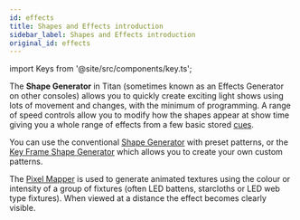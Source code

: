 ```yaml
---
id: effects
title: Shapes and Effects introduction
sidebar_label: Shapes and Effects introduction
original_id: effects
---
```


import Keys from '@site/src/components/key.ts';

The <strong>Shape Generator</strong> in Titan (sometimes known as an Effects Generator on
other consoles) allows you to quickly create exciting light shows using
lots of movement and changes, with the minimum of programming. A range
of speed controls allow you to modify how the shapes appear at show time
giving you a whole range of effects from a few basic stored [cues](cues.md).

You can use the conventional 
[Shape Generator](effects/shape-generator.md) with preset patterns, or
the [Key Frame Shape Generator](effects/key-frame-shapes.md) which allows you to create your own custom
patterns.

The [Pixel Mapper](effects/pixel-mapper.md) is used to generate animated textures using the colour
or intensity of a group of fixtures (often LED battens, starcloths or
LED web type fixtures). When viewed at a distance the effect becomes
clearly visible.